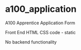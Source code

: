 a100_application
================

A100 Apprentice Application Form


Front End HTML CSS code - static

No backend functionality
